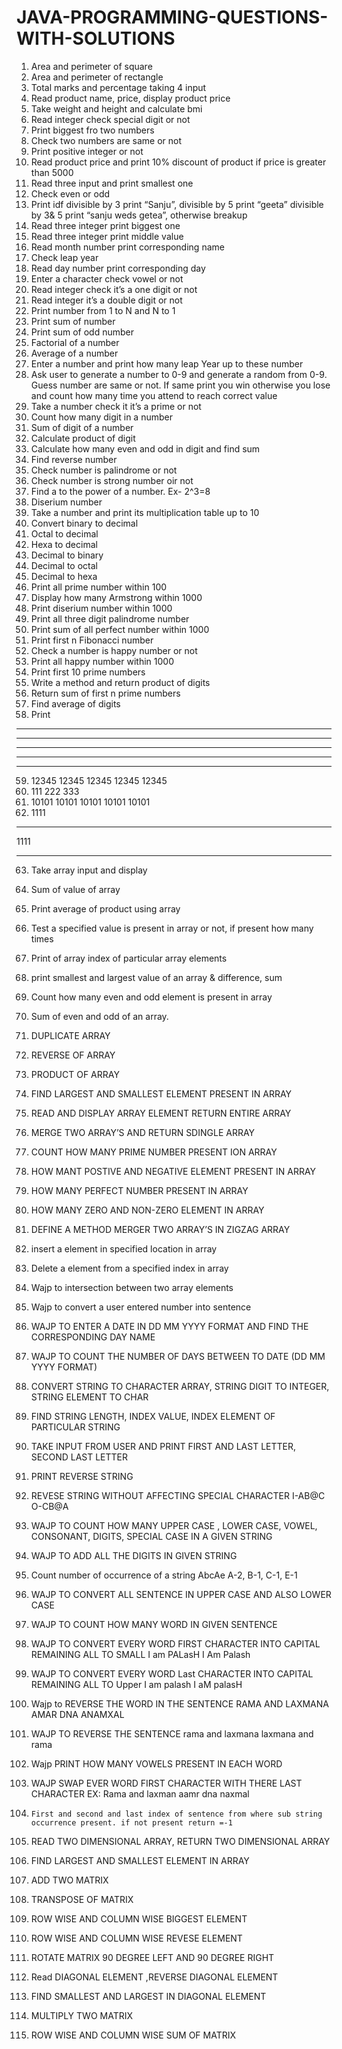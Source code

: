 # JAVA-PROGRAMMING-QUESTIONS-WITH-SOLUTIONS  #

1.	Area and perimeter of square
2.	Area and perimeter of rectangle
3.	Total marks and percentage taking 4 input
4.	Read product name, price, display product price
5.	Take weight and height and calculate bmi
6.	Read integer check special digit or not
7.	Print biggest fro  two numbers
8.	Check two numbers are same or not
9.	Print positive integer or not
10.	Read product price and print 10% discount of product if price is greater than 5000
11.	Read three input and print smallest one
12.	Check even or odd
13.	Print idf divisible by 3 print “Sanju”, divisible by 5 print  “geeta” divisible by 3& 5 print “sanju weds getea”, otherwise breakup
14.	Read three integer print biggest one
15.	Read three integer print middle value
16.	Read month number print corresponding name
17.	Check leap year
18.	Read day number print corresponding day
19.	Enter a character check vowel or not
20.	Read integer check it’s a one digit or not
21.	Read integer it’s a double digit or not
22.	Print number from 1 to N and N to 1
23.	Print sum of number
24.	Print sum of odd number
25.	Factorial of a number
26.	Average of a number
27.	Enter a number and print how many leap Year up to these number
28.	Ask user to generate a number to 0-9 and generate a random from 0-9. Guess number are same or not. If same print you win otherwise you lose and count how many time you attend to reach correct value
29.	Take a number check it it’s a prime or not
30.	Count how many digit in a number
31.	Sum of digit of a number
32.	Calculate product of digit
33.	Calculate how many even and odd in digit and find sum
34.	Find reverse number
35.	Check number is palindrome or not
36.	Check number is strong number oir not
37.	Find a to the power of a number. Ex- 2^3=8
38.	Diserium number
39.	 Take a number and print its multiplication table up to 10
40.	Convert binary to decimal
41.	Octal to decimal
42.	Hexa to decimal
43.	Decimal to binary
44.	Decimal to octal
45.	Decimal to hexa
46.	Print all prime number within 100
47.	Display how many Armstrong within 1000
48.	Print diserium number within 1000
49.	Print all three digit palindrome number
50.	Print sum of all perfect number within 1000
51.	Print first n Fibonacci number
52.	Check a number is happy number or not
53.	Print all happy number within 1000
54.	Print first 10 prime numbers
55.	Write a method and return product of digits
56.	Return sum of first n prime numbers
57.	Find average of digits
58.	Print 
*****
*****
*****
*****
*****
59.	12345
12345
12345
12345
12345
60.	111
222
333
61.	10101
10101
10101
10101
10101
62.	1111
****
1111
****
63.	Take array input and display
64.	Sum of value of array
65.	Print average of product using array
66.	Test a specified value is present in array or not, if present how many times
67.	Print of array index of particular array elements
68.	print smallest and largest value of an array & difference, sum
69.	Count how many even and odd element is present in array
70.	Sum of even and odd of an array.
71.	DUPLICATE ARRAY
72.	REVERSE OF ARRAY
73.	PRODUCT OF ARRAY
74.	FIND LARGEST AND SMALLEST ELEMENT PRESENT IN ARRAY
75.	READ AND DISPLAY ARRAY ELEMENT RETURN ENTIRE ARRAY
76.	MERGE TWO ARRAY’S AND RETURN SDINGLE ARRAY
77.	COUNT HOW MANY PRIME NUMBER PRESENT ION ARRAY
78.	 HOW MANT POSTIVE AND NEGATIVE ELEMENT PRESENT IN ARRAY
79.	HOW MANY PERFECT NUMBER PRESENT IN ARRAY
80.	HOW MANY ZERO AND NON-ZERO ELEMENT IN ARRAY
81.	DEFINE A METHOD MERGER TWO ARRAY’S IN ZIGZAG ARRAY
82.	insert a element in specified location in array
83.	Delete a element from a specified index in array
84.	Wajp to intersection between two array elements
85.	Wajp to convert a user entered number into sentence
86.	WAJP TO ENTER A DATE IN DD MM YYYY FORMAT AND FIND THE CORRESPONDING DAY NAME
87.	WAJP TO COUNT THE NUMBER OF DAYS BETWEEN TO DATE (DD MM YYYY FORMAT)
88.	CONVERT STRING TO CHARACTER ARRAY, STRING DIGIT TO INTEGER, STRING ELEMENT TO CHAR
89.	FIND STRING LENGTH, INDEX VALUE, INDEX ELEMENT OF PARTICULAR STRING
90.	TAKE INPUT FROM USER AND PRINT FIRST AND LAST LETTER, SECOND LAST LETTER
91.	PRINT REVERSE STRING
92.	REVESE STRING WITHOUT AFFECTING SPECIAL CHARACTER
I-AB@C
O-CB@A
93.	WAJP TO COUNT HOW MANY UPPER CASE , LOWER CASE, VOWEL, CONSONANT, DIGITS, SPECIAL CASE IN A GIVEN STRING
94.	WAJP TO ADD ALL THE DIGITS IN GIVEN STRING
95.	Count number of occurrence of a string
AbcAe
A-2, B-1, C-1, E-1
96.	WAJP TO CONVERT ALL SENTENCE IN UPPER CASE AND ALSO LOWER CASE
97.	WAJP TO COUNT HOW MANY WORD IN GIVEN SENTENCE
98.	WAJP TO CONVERT EVERY WORD FIRST CHARACTER INTO CAPITAL REMAINING ALL TO SMALL
I am PALasH
I Am Palash
99.	WAJP TO CONVERT EVERY WORD Last CHARACTER INTO CAPITAL REMAINING ALL TO Upper
I am palash
I aM  palasH
100.	Wajp to REVERSE THE WORD IN THE SENTENCE
RAMA AND LAXMANA
AMAR DNA ANAMXAL
101.	WAJP TO REVERSE THE SENTENCE
rama and laxmana
laxmana and rama 
102.	Wajp PRINT HOW MANY VOWELS PRESENT IN EACH WORD
103.	WAJP SWAP EVER WORD FIRST CHARACTER WITH THERE LAST CHARACTER
EX: Rama and laxman 
aamr dna naxmal

104.	 First and second and last index of sentence from where sub string occurrence present. if not present return =-1
105.	READ TWO DIMENSIONAL ARRAY, RETURN TWO DIMENSIONAL ARRAY
106.	FIND LARGEST AND SMALLEST ELEMENT IN ARRAY 
107.	ADD TWO MATRIX
108.	TRANSPOSE OF MATRIX
109.	ROW WISE AND COLUMN WISE BIGGEST ELEMENT
110.	ROW WISE AND COLUMN WISE REVESE ELEMENT
111.	ROTATE MATRIX 90 DEGREE LEFT AND 90 DEGREE RIGHT
112.	Read DIAGONAL ELEMENT ,REVERSE DIAGONAL ELEMENT
113.	FIND SMALLEST AND LARGEST IN DIAGONAL ELEMENT
114.	MULTIPLY TWO MATRIX
115.	ROW WISE AND COLUMN WISE SUM OF MATRIX
